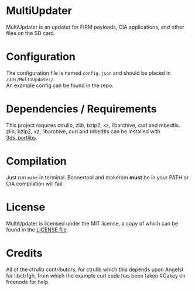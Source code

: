 # MultiUpdater
MultiUpdater is an updater for FIRM payloads, CIA applications, and other files on the SD card.

# Configuration
The configuration file is named `config.json` and should be placed in `/3ds/MultiUpdater/`.  
An example config can be found in the repo.

# Dependencies / Requirements
This project requires ctrulib, zlib, bzip2, xz, libarchive, curl and mbedtls.
zlib, bzip2, xz, libarchive, curl and mbedtls can be installed with [3ds_portlibs](https://github.com/devkitPro/3ds_portlibs).

# Compilation
Just run `make` in terminal. Bannertool and makerom **must** be in your PATH or CIA compilation will fail.

# License
MultiUpdater is licensed under the MIT license, a copy of which can be found in the [LICENSE file](../blob/master/LICENSE).  

# Credits
All of the ctrulib contributors, for ctrulib which this depends upon
Angelsl for libctrfgh, from which the example curl code has been taken
\#Cakey on freenode for help
